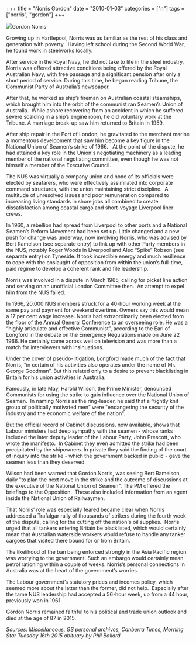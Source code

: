 +++
title = "Norris Gordon"
date = "2010-01-03"
categories = ["n"]
tags = ["norris", "gordon"]
+++

![](https://grahamstevenson.me.uk/wp-content/uploads/2010/01/norris-gordon-nu-seamen.jpg)Gordon Norris

Growing up in Hartlepool, Norris was as familiar as the rest of his class and generation with poverty.  Having left school during the Second World War, he found work in steelworks locally.

After service in the Royal Navy, he did not take to life in the steel industry, Norris was offered attractive conditions being offered by the Royal Australian Navy, with free passage and a significant pension after only a short period of service. During this time, he began reading Tribune, the Communist Party of Australia’s newspaper.

After that, he worked as ship’s fireman on Australian coastal steamships, which brought him into the orbit of the communist ran Seamen’s Union of Australia.  While ashore recovering from an accident in which he suffered severe scalding in a ship’s engine room, he did voluntary work at the Tribune. A marriage break-up saw him returned to Britain in 1959.

After ship repair in the Port of London, he gravitated to the merchant marine a momentous development that saw him become a key figure in the National Union of Seamen’s strike of 1966.   At the point of the dispute, he had attained a key role in the Union's negotiating machinery as a leading member of the national negotiating committee, even though he was not himself a member of the Executive Council.

The NUS was virtually a company union and none of its officials were elected by seafarers, who were effectively assimilated into corporate command structures, with the union maintaining strict discipline.  A multitude of unresolved issues and poor remuneration compared to increasing living standards in shore jobs all combined to create dissatisfaction among coastal cargo and short-voyage Liverpool liner crews.

In 1960, a rebellion had spread from Liverpool to other ports and a National Seamen’s Reform Movement had been set up. Little changed and a new push for change was underway, now involving Norris, who was advised by Bert Ramelson (see separate entry) to link up with other Party members in the NUS, notably Roger Woods in Liverpool and Alec “Spike” Robson (see separate entry) on Tyneside. It took incredible energy and much resilience to cope with the onslaught of opposition from within the union’s full-time, paid regime to develop a coherent rank and file leadership.

Norris was involved in a dispute in March 1965, calling for picket line action and serving on an unofficial London Committee then.  An attempt to expel him from the NUS failed.

In 1966, 20,000 NUS members struck for a 40-hour working week at the same pay and payment for weekend overtime. Owners say this would mean a 17 per cent wage increase. Norris had extraordinarily been elected from the floor of the Annual General Conference to an overseeing role. He was a “highly articulate and effective Communist”, according to the Earl of Longford in the debate on the Emergency Regulations made on June 22 1966. He certainly came across well on television and was more than a match for interviewers with insinuations.

Under the cover of pseudo-litigation, Longford made much of the fact that Norris, “in certain of his activities also operates under the name of Mr. George Goodman”. But this related only to a desire to prevent blacklisting in Britain for his union activities in Australia.

Famously, in late May, Harold Wilson, the Prime Minister, denounced Communists for using the strike to gain influence over the National Union of Seamen.  In naming Norris as the ring-leader, he said that a “tightly knit group of politically motivated men” were "endangering the security of the industry and the economic welfare of the nation".

But the official record of Cabinet discussions, now available, shows that Labour ministers had deep sympathy with the seamen - whose ranks included the later deputy leader of the Labour Party, John Prescott, who wrote the manifesto.  In Cabinet they even admitted the strike had been precipitated by the shipowners. In private they said the finding of the court of inquiry into the strike - which the government backed in public - gave the seamen less than they deserved.

Wilson had been warned that Gordon Norris, was seeing Bert Ramelson, daily "to plan the next move in the strike and the outcome of discussions at the executive of the National Union of Seamen". The PM offered the briefings to the Opposition.  These also included information from an agent inside the National Union of Railwaymen.

That Norris’ role was especially feared became clear when Norris addressed a Trafalgar rally of thousands of strikers during the fourth week of the dispute, calling for the cutting off the nation's oil supplies.  Norris urged that all tankers entering Britain be blacklisted, which would certainly mean that Australian waterside workers would refuse to handle any tanker cargoes that visited there bound for or from Britain.

The likelihood of the ban being enforced strongly in the Asia Pacific region was worrying to the government. Such an embargo would certainly mean petrol rationing within a couple of weeks. Norris’s personal connections in Australia was at the heart of the government’s worries.

The Labour government’s statutory prices and incomes policy, which seemed more about the latter than the former, did not help.  Especially after the tame NUS leadership had accepted a 56-hour week, up from a 44 hour, previously won in 1961.

Gordon Norris remained faithful to his political and trade union outlook and died at the age of 87 in 2015.

_Sources: Miscellaneous, GS personal archives, Canberra Times, Morning Star Tuesday 16th 2015 obituary by Phil Ballard_
